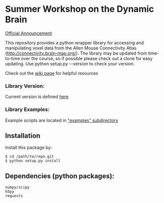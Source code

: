 # Summer Workshop on the Dynamic Brain
[Official Announcement](http://courses.washington.edu/braindyn/)

This repository provides a python wrapper library for accessing and manipulating voxel data from the Allen Mouse Connectivity Atlas (http://connectivity.brain-map.org/).
The library may be updated from time-to-time over the course, so if possible please check out a clone for easy updating.  Use python setup.py --version to check your version.

Check out the [wiki page](https://allendynamicbrain2014.wikispaces.com/Resources) for helpful resources

### Library Version:
Current version is defined [here](https://github.com/AllenBrainAtlas/friday-harbor/blob/master/setup.py)

### Library Examples:
Example scripts are located in ["examples" subdirectory](https://github.com/AllenBrainAtlas/friday-harbor/tree/master/examples)

## Installation

Install this package by:

	$ cd /path/to/repo.git
	$ python setup.py install

## Dependencies (python packages):
	numpy/scipy
	h5py
	requests
